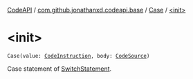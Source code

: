 [CodeAPI](../../index.md) / [com.github.jonathanxd.codeapi.base](../index.md) / [Case](index.md) / [&lt;init&gt;](.)

# &lt;init&gt;

`Case(value: `[`CodeInstruction`](../../com.github.jonathanxd.codeapi/-code-instruction.md)`, body: `[`CodeSource`](../../com.github.jonathanxd.codeapi/-code-source/index.md)`)`

Case statement of [SwitchStatement](../-switch-statement/index.md).

